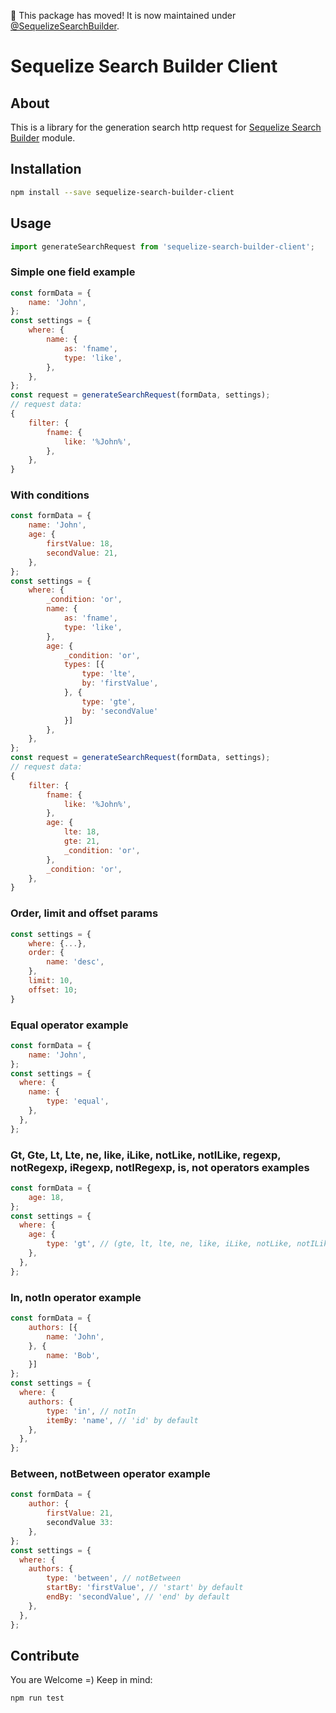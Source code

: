 🚨 This package has moved! It is now maintained under [@SequelizeSearchBuilder](https://github.com/SequelizeSearchBuilder).

# Sequelize Search Builder Client
## About
This is a library for the generation search http request for [Sequelize Search Builder](https://github.com/SequelizeSearchBuilder/sequelize-search-builder) module.

## Installation
```bash
npm install --save sequelize-search-builder-client
```
## Usage
```javascript
import generateSearchRequest from 'sequelize-search-builder-client';
```
### Simple one field example
```javascript
const formData = {
    name: 'John',
};
const settings = {
    where: {
        name: {
            as: 'fname',
            type: 'like',
        },
    },
};
const request = generateSearchRequest(formData, settings);
// request data:
{
    filter: {
        fname: {
            like: '%John%',
        },
    },
}
```

### With conditions
```javascript
const formData = {
    name: 'John',
    age: {
        firstValue: 18,
        secondValue: 21,
    },
};
const settings = {
    where: {
        _condition: 'or',
        name: {
            as: 'fname',
            type: 'like',
        },
        age: {
            _condition: 'or',
            types: [{
                type: 'lte',
                by: 'firstValue',
            }, {
                type: 'gte',
                by: 'secondValue'
            }]
        },
    },
};
const request = generateSearchRequest(formData, settings);
// request data:
{
    filter: {
        fname: {
            like: '%John%',
        },
        age: {
            lte: 18,
            gte: 21,
            _condition: 'or',
        },
        _condition: 'or',
    },
}
```
### Order, limit and offset params
```javascript
const settings = {
    where: {...},
    order: {
        name: 'desc',
    },
    limit: 10,
    offset: 10;
}
```

### Equal operator example
```javascript
const formData = {
    name: 'John',
};
const settings = {
  where: {
    name: {
        type: 'equal',  
    },
  },
};
```
### Gt, Gte, Lt, Lte, ne, like, iLike, notLike, notILike, regexp, notRegexp, iRegexp, notIRegexp, is, not operators examples
```javascript
const formData = {
    age: 18,
};
const settings = {
  where: {
    age: {
        type: 'gt', // (gte, lt, lte, ne, like, iLike, notLike, notILike, regexp, notRegexp, iRegexp, notIRegexp, is, not)  
    },
  },
};
```
### In, notIn operator example
```javascript
const formData = {
    authors: [{
        name: 'John',
    }, {
        name: 'Bob',   
    }]
};
const settings = {
  where: {
    authors: {
        type: 'in', // notIn
        itemBy: 'name', // 'id' by default
    },
  },
};
```
### Between, notBetween operator example
```javascript
const formData = {
    author: {
        firstValue: 21,
        secondValue 33:
    },
};
const settings = {
  where: {
    authors: {
        type: 'between', // notBetween
        startBy: 'firstValue', // 'start' by default
        endBy: 'secondValue', // 'end' by default
    },
  },
};
```
## Contribute
You are Welcome =)
Keep in mind:
```sh
npm run test
```
